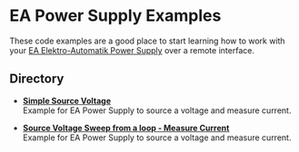 # EA Power Supply Examples

These code examples are a good place to start learning how to work with your [EA Elektro-Automatik Power Supply](https://www.tek.com/en/products/ea) over a remote interface. 

## Directory

[comment]: **[PowerSupply](./directory)**  

* **[Simple Source Voltage](./simple_voltage_source.py/)**  
Example for EA Power Supply to source a voltage and measure current.

* **[Source Voltage Sweep from a loop - Measure Current](./voltage_sweep_measure_i.py/)**  
Example for EA Power Supply to source a voltage and measure current.



